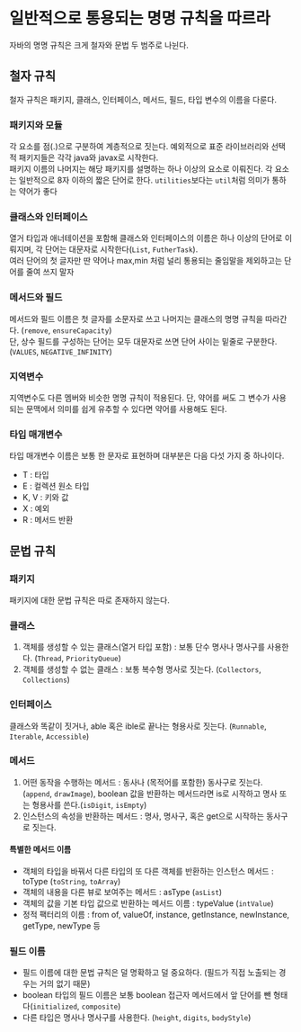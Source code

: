 # 일반적으로 통용되는 명명 규칙을 따르라
자바의 명명 규칙은 크게 철자와 문법 두 범주로 나뉜다.

## 철자 규칙
철자 규칙은 패키지, 클래스, 인터페이스, 메서드, 필드, 타입 변수의 이름을 다룬다.

### 패키지와 모듈
   각 요소를 점(.)으로 구분하여 계층적으로 짓는다. 예외적으로 표준 라이브러리와 선택적 패키지들은 각각 java와 javax로 시작한다. <br>
   패키지 이름의 나머지는 해당 패키지를 설명하는 하나 이상의 요소로 이뤄진다. 각 요소는 일반적으로 8자 이하의 짧은 단어로 한다. 
`utilities`보다는 `util`처럼 의미가 통하는 약어가 좋다
   
### 클래스와 인터페이스
   열거 타입과 애너테이션을 포함해 클래스와 인터페이스의 이름은 하나 이상의 단어로 이뤄지며, 각 단어는 대문자로 시작한다(`List`, `FutherTask`). <br>
   여러 단어의 첫 글자만 딴 약어나 max,min 처럼 널리 통용되는 줄임말을 제외하고는 단어를 줄여 쓰지 말자
   
### 메서드와 필드
   메서드와 필드 이름은 첫 글자를 소문자로 쓰고 나머지는 클래스의 명명 규칙을 따라간다. (`remove`, `ensureCapacity`) <br>
   단, 상수 필드를 구성하는 단어는 모두 대문자로 쓰면 단어 사이는 밑줄로 구분한다. (`VALUES`, `NEGATIVE_INFINITY`)
   
### 지역변수
   지역변수도 다른 멤버와 비슷한 명명 규칙이 적용된다. 단, 약어를 써도 그 변수가 사용되는 문맥에서 의미를 쉽게 유추할 수 있다면 약어를 사용해도 된다. 
   
### 타입 매개변수
   타입 매개변수 이름은 보통 한 문자로 표현하며 대부분은 다음 다섯 가지 중 하나이다. 
   - T : 타입
   - E : 컬렉션 원소 타입
   - K, V : 키와 값
   - X : 예외 
   - R : 메서드 반환 

## 문법 규칙
### 패키지 
   패키지에 대한 문법 규칙은 따로 존재하지 않는다.
   
### 클래스 
1. 객체를 생성할 수 있는 클래스(열거 타입 포함) : 보통 단수 명사나 명사구를 사용한다. (`Thread`, `PriorityQueue`)
2. 객체를 생성할 수 없는 클래스 : 보통 복수형 명사로 짓는다. (`Collectors`, `Collections`)

### 인터페이스
   클래스와 똑같이 짓거나, able 혹은 ible로 끝나는 형용사로 짓는다. (`Runnable`, `Iterable`, `Accessible`)
   

### 메서드
1. 어떤 동작을 수행하는 메서드 : 동사나 (목적어를 포함한) 동사구로 짓는다. (`append`, `drawImage`), boolean 값을 반환하는 메서드라면 is로 시작하고 명사 또는 형용사를 쓴다.(`isDigit`, `isEmpty`)
2. 인스턴스의 속성을 반환하는 메서드 : 명사, 명사구, 혹은 get으로 시작하는 동사구로 짓는다. 

#### 특별한 메서드 이름
 - 객체의 타입을 바꿔서 다른 타입의 또 다른 객체를 반환하는 인스턴스 메서드 : toType (`toString`, `toArray`)
 - 객체의 내용을 다른 뷰로 보여주는 메서드 : asType (`asList`)
 - 객체의 값을 기본 타입 값으로 반환하는 메서드 이름 : typeValue (`intValue`)
 - 정적 팩터리의 이름 : from of, valueOf, instance, getInstance, newInstance, getType, newType 등

### 필드 이름
   - 필드 이름에 대한 문법 규칙은 덜 명확하고 덜 중요하다. (필드가 직접 노출되는 경우는 거의 없기 때문)
   - boolean 타입의 필드 이름은 보통 boolean 접근자 메서드에서 앞 단어를 뺀 형태다(`initialized`, `composite`)
   - 다른 타입은 명사나 명사구를 사용한다. (`height`, `digits`, `bodyStyle`)